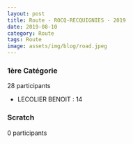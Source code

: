 ```yaml
---
layout: post
title: Route - ROCQ-RECQUIGNIES - 2019
date: 2019-08-10
category: Route
tags: Route
image: assets/img/blog/road.jpeg
---
```


### 1ère Catégorie
28 participants
- LECOLIER BENOIT : 14

### Scratch
0 participants
